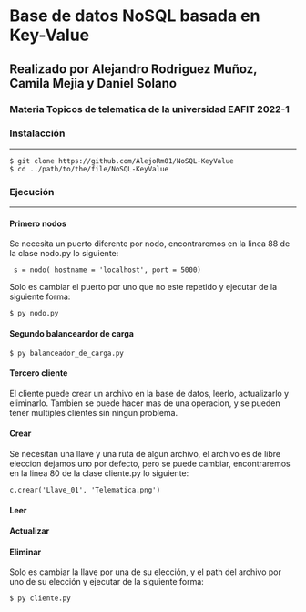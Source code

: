 # Base de datos NoSQL basada en Key-Value

## Realizado por Alejandro Rodriguez Muñoz, Camila Mejia y Daniel Solano 

### Materia Topicos de telematica de la universidad EAFIT 2022-1

### Instalacción
***
```
$ git clone https://github.com/AlejoRm01/NoSQL-KeyValue
$ cd ../path/to/the/file/NoSQL-KeyValue
```
### Ejecución
***
#### Primero nodos
Se necesita un puerto diferente por nodo, encontraremos en la linea 88 de la clase nodo.py lo siguiente:
```
 s = nodo( hostname = 'localhost', port = 5000)
```
Solo es cambiar el puerto por uno que no este repetido y ejecutar de la siguiente forma:
```
$ py nodo.py
```

#### Segundo balanceardor de carga
```
$ py balanceador_de_carga.py
```

#### Tercero cliente
El cliente puede crear un archivo en la base de datos, leerlo, actualizarlo y eliminarlo.
Tambien se puede hacer mas de una operacion, y se pueden tener multiples clientes sin ningun problema.

#### Crear
Se necesitan una llave y una ruta de algun archivo, el archivo es de libre eleccion dejamos uno por defecto, pero se puede cambiar, encontraremos en la linea 80 de la clase cliente.py lo siguiente:
```
c.crear('Llave_01', 'Telematica.png') 
```
#### Leer 

#### Actualizar

#### Eliminar
Solo es cambiar la llave por una de su elección, y el path del archivo por uno de su elección y 
ejecutar de la siguiente forma:
```
$ py cliente.py 
```
